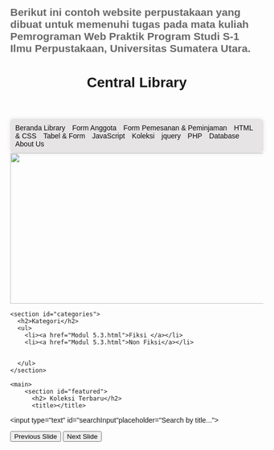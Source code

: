 <!DOCTYPE html>

<html lang="en">
<head>
  <meta charset="UTF-8">
  <meta name="viewport" content="width=device-width, initial-scale=1.0">
  <title>centrallibrary</title>
  <link rel="stylesheet" href="https://cdn.jsdelivr.net/npm/bootstrap@5.2.2/dist/css/bootstrap.min.css" integrity="sha384-ZenhVNpHmPQ0oW9R7ls9dQoEOzEt0tUlKFqwTGTYBjH1lVA++cvTTA/SxbCwmzOe" crossorigin="anonymous">
  <link rel="stylesheet" href="style.css">
  <script src="https://ajax.googleapis.com/ajax/libs/jquery/3.6.3/jquery.min.js"></script>
  <script src="script.js"></script>

</head>
<script>
  console. log ( "Hello, Terima kasih Telah Mengunjungi Website") ;
</script> 
   
<script>
  document.write("<h3> Hello, Terima Kasih Telah Mengunjungi Website Ini</h3>");
</script>
<th><h2 style="color:rgb(105, 104, 104)"> Berikut ini contoh website perpustakaan yang dibuat untuk memenuhi tugas pada mata kuliah Pemrograman Web Praktik Program Studi S-1 Ilmu Perpustakaan, Universitas Sumatera Utara.</h2></th>

  <header>
    <h1>Central Library</h1>
  </header>



<style>
  .menu {
    list-style-type: none;
    padding: 10px; /* Tambahkan padding untuk memperindah tampilan */
    margin: 0;
    background-color: #e6e4e4; /* Warna latar belakang putih */
    border-radius: 7px; /* Tambahkan border radius untuk sudut kotak yang lebih halus */
    box-shadow: 0px 0px 10px rgba(0, 0, 0, 0.1); /* Tambahkan bayangan untuk efek kedalaman */
  }

  .menu li {
    display: inline;
  }

  .menu li a {
    text-decoration: none;
    color: rgb(10, 10, 10); /* Sesuaikan warna teks */
  }

  .menu li span {
    margin-left: 5px; /* Sesuaikan jarak antara tautan dan teks */
    margin-right: 5px; /* Sesuaikan jarak antara teks dan tautan berikutnya */
  }
</style>


<ul class="menu">
  <li><a href="modul 1.html">Beranda Library</a><span>   </span></li>
  <li><a href="Modul 2.1.html">Form Anggota</a><span>    </span></li>
  <li><a href="Modul 2.2.html">Form Pemesanan & Peminjaman</a><span>   </span></li>
  <li><a href="Modul 3.2.html">HTML & CSS</a><span>    </span></li>
  <li><a href="Modul 4.html">Tabel & Form</a><span>    </span></li>
  <li><a href="Modul 5.2.2.html">JavaScript</a><span>    </span></li>
  <li><a href="Modul 5.3.html">Koleksi</a><span>    </span></li> 
  <li><a href="Modul 6.html">jquery</a><span>    </span></li> 
  <li><a href="Modul 7.1.html">PHP</a><span>    </span></li> 
  <li><a href="Modul 8.html">Database</a><span>    </span></li> 
  <li><a href="Modul kontak.6 .html">About Us</a></li>
</ul>



  <div class="content"></div>
  <img src="https://www.nusabali.com/article_images/35867/badung-tambah-koleksi-buku-perpustakaan-sd-senila-800-2018-08-13-105154_0.jpg" style="width:1340px;height:300px;" align="middle">
</div>

  


    <section id="categories">
      <h2>Kategori</h2>
      <ul>
        <li><a href="Modul 5.3.html">Fiksi </a></li>
        <li><a href="Modul 5.3.html">Non Fiksi</a></li>
        

      </ul>
    </section>

    <main>
        <section id="featured">
          <h2> Koleksi Terbaru</h2>
          <title></title>
<style>
  body {
    font-family: Arial, sans-serif;
    margin: 20px;
  }
  h1 {
    text-align: center;
  }
  #searchInput {
    width: 30%;
    padding: 8px;
    margin-bottom: 20px;
    box-sizing: border-box;
  }
  table {
    width: 100%;
    border-collapse: collapse;
  }
  th, td {
    border: 1px solid #dddddd;
    padding: 8px;
    text-align: left;
  }
  th {
    background-color: #f2f2f2;
  }
</style>
</head>
<body>

<input type="text" id="searchInput"placeholder="Search by title...">
<div id="bookTable"></div>
<script>
  // Contoh data buku
  var books = [
    { title: "The Hunger Games ", author: "Suzanne Collins", genre: "Fiksi", year: 2008},
    { title: "The Great Gatsby", author: "F. Scott Fitzgerald", genre: "Fiksi", year: 1925 },
    { title: "Harry Potter ", author: "J.K Rowling ", genre: " Fiksi", year: 1997 },
    { title: "Sejarah Dunia Yang Disembunyikan ", author: "Jonathan Black ", genre: " Non Fiksi", year: 2007 },
    { title: "The Lean Startup", author: "Eric Ries", genre: "Non Fiksi", year: 2011 },
    ];

  // Fungsi untuk menampilkan tabel buku
  function displayBooks(searchTerm) {
    var table = "<table><tr><th>Title</th><th>Author</th><th>Genre</th><th>Year</th></tr>";
    for (var i = 0; i < books.length; i++) {
      // Jika buku cocok dengan pencarian atau pencarian kosong, tampilkan
      if (books[i].title.toLowerCase().includes(searchTerm.toLowerCase()) || searchTerm === "") {
        table += "<tr>";
        table += "<td>" + books[i].title + "</td>";
        table += "<td>" + books[i].author + "</td>";
        table += "<td>" + books[i].genre + "</td>";
        table += "<td>" + books[i].year + "</td>";
        table += "</tr>";
      }
    }
    table += "</table>";
    document.getElementById("bookTable").innerHTML = table;
  }

  // Menangani event saat input pencarian berubah
  document.getElementById("searchInput").addEventListener("input", function() {
    displayBooks(this.value);
  });

  // Menampilkan tabel saat halaman dimuat
  displayBooks("");
</script>
</body>
</html>
          <div id="featured-carousel" class="carousel slide" data-bs-ride="carousel">
            <div class="carousel-inner">
              </div>
            <button class="carousel-control-prev" type="button" data-bs-target="#featured-carousel" data-bs-slide="prev">
              <span class="carousel-control-prev-icon" aria-hidden="true"></span>
              <span class="visually-hidden">Previous Slide</span>
            </button>
            <button class="carousel-control-next" type="button" data-bs-target="#featured-carousel" data-bs-slide="next">
              <span class="carousel-control-next-icon" aria-hidden="true"></span>
              <span class="visually-hidden">Next Slide</span>
            </button>
          </div>
        </section>
  </main>
  
</body>
</html>

